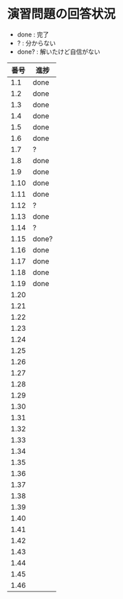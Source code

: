 # 演習問題の回答状況

- done  : 完了
- ?     : 分からない
- done? : 解いたけど自信がない

| 番号 | 進捗 |
|----|----|
| 1.1 | done |
| 1.2 | done |
| 1.3 | done |
| 1.4 | done |
| 1.5 | done |
| 1.6 | done |
| 1.7 | ? |
| 1.8 | done |
| 1.9 | done |
| 1.10 | done |
| 1.11 | done |
| 1.12 | ? |
| 1.13 | done |
| 1.14 | ? |
| 1.15 | done? |
| 1.16 | done |
| 1.17 | done |
| 1.18 | done |
| 1.19 | done |
| 1.20 | |
| 1.21 | |
| 1.22 | |
| 1.23 | |
| 1.24 | |
| 1.25 | |
| 1.26 | |
| 1.27 | |
| 1.28 | |
| 1.29 | |
| 1.30 | |
| 1.31 | |
| 1.32 | |
| 1.33 | |
| 1.34 | |
| 1.35 | |
| 1.36 | |
| 1.37 | |
| 1.38 | |
| 1.39 | |
| 1.40 | |
| 1.41 | |
| 1.42 | |
| 1.43 | |
| 1.44 | |
| 1.45 | |
| 1.46 | |
